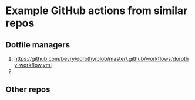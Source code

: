 # Example GitHub actions from similar repos

## Dotfile managers

1. <https://github.com/bevry/dorothy/blob/master/.github/workflows/dorothy-workflow.yml>
2. 

## Other repos

